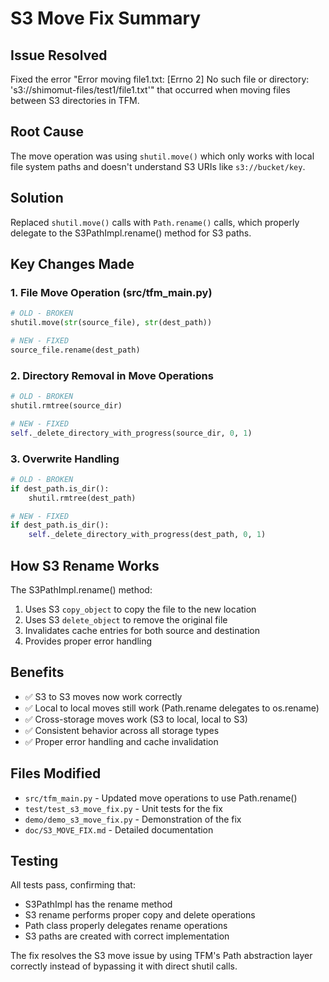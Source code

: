 # S3 Move Fix Summary

## Issue Resolved
Fixed the error "Error moving file1.txt: [Errno 2] No such file or directory: 's3://shimomut-files/test1/file1.txt'" that occurred when moving files between S3 directories in TFM.

## Root Cause
The move operation was using `shutil.move()` which only works with local file system paths and doesn't understand S3 URIs like `s3://bucket/key`.

## Solution
Replaced `shutil.move()` calls with `Path.rename()` calls, which properly delegate to the S3PathImpl.rename() method for S3 paths.

## Key Changes Made

### 1. File Move Operation (src/tfm_main.py)
```python
# OLD - BROKEN
shutil.move(str(source_file), str(dest_path))

# NEW - FIXED  
source_file.rename(dest_path)
```

### 2. Directory Removal in Move Operations
```python
# OLD - BROKEN
shutil.rmtree(source_dir)

# NEW - FIXED
self._delete_directory_with_progress(source_dir, 0, 1)
```

### 3. Overwrite Handling
```python
# OLD - BROKEN
if dest_path.is_dir():
    shutil.rmtree(dest_path)

# NEW - FIXED
if dest_path.is_dir():
    self._delete_directory_with_progress(dest_path, 0, 1)
```

## How S3 Rename Works
The S3PathImpl.rename() method:
1. Uses S3 `copy_object` to copy the file to the new location
2. Uses S3 `delete_object` to remove the original file
3. Invalidates cache entries for both source and destination
4. Provides proper error handling

## Benefits
- ✅ S3 to S3 moves now work correctly
- ✅ Local to local moves still work (Path.rename delegates to os.rename)
- ✅ Cross-storage moves work (S3 to local, local to S3)
- ✅ Consistent behavior across all storage types
- ✅ Proper error handling and cache invalidation

## Files Modified
- `src/tfm_main.py` - Updated move operations to use Path.rename()
- `test/test_s3_move_fix.py` - Unit tests for the fix
- `demo/demo_s3_move_fix.py` - Demonstration of the fix
- `doc/S3_MOVE_FIX.md` - Detailed documentation

## Testing
All tests pass, confirming that:
- S3PathImpl has the rename method
- S3 rename performs proper copy and delete operations
- Path class properly delegates rename operations
- S3 paths are created with correct implementation

The fix resolves the S3 move issue by using TFM's Path abstraction layer correctly instead of bypassing it with direct shutil calls.